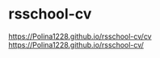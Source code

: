 # rsschool-cv
https://Polina1228.github.io/rsschool-cv/cv
https://Polina1228.github.io/rsschool-cv/
